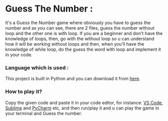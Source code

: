 # Guess The Number :
It's a Guess the Number game where obviously you have to guess the number and as you can see, there are 2 files, guess the number without loop and the other one is with loop. If you are a beginner and don't have the knowledge of loops, then, go with the without loop so u can understand how it will be working without loops and then, when you'll have the knowledge of while loop, do the guess the word with loop and implement it in your code.

### Language which is used :
This project is built in Python and you can download it from [here](https://www.python.org/downloads/).

### How to play it?
Copy the given code and paste it in your code editor, for instance: [VS Code](https://code.visualstudio.com/), [Sublime](https://www.sublimetext.com/) and [PyCharm](https://www.jetbrains.com/pycharm/) etc, and then run/play it and u can play the game in your terminal and Guess the number.
